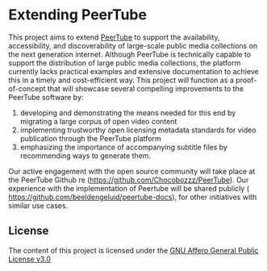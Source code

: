 # Extending PeerTube

This project aims to extend [PeerTube](https://joinpeertube.org/) to support the availability, accessibility, and discoverability of large-scale public media collections on the next generation internet. Although PeerTube is technically capable to support the distribution of large public media collections, the platform currently lacks practical examples and extensive documentation to achieve this in a timely and cost-efficient way. This project will function as a proof-of-concept that will showcase several compelling improvements to the PeerTube software by:

1. developing and demonstrating the means needed for this end by migrating a large corpus of open video content
2. implementing trustworthy open licensing metadata standards for video publication through the PeerTube platform
3. emphasizing the importance of accompanying subtitle files by recommending ways to generate them.

Our active engagement with the open source community will take place at the PeerTube Github re (​https://github.com/Chocobozzz/PeerTube​). Our experience with the implementation of Peertube will be shared publicly (​https://github.com/beeldengeluid/peertube-docs​), for other initiatives with similar use cases.

## License

The content of this project is licensed under the [GNU Affero General Public License v3.0](LICENSE.md)
